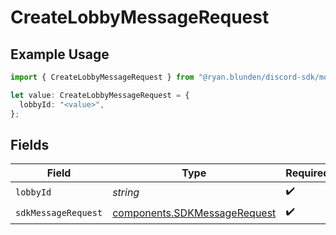 # CreateLobbyMessageRequest

## Example Usage

```typescript
import { CreateLobbyMessageRequest } from "@ryan.blunden/discord-sdk/models/operations";

let value: CreateLobbyMessageRequest = {
  lobbyId: "<value>",
};
```

## Fields

| Field                                                                        | Type                                                                         | Required                                                                     | Description                                                                  |
| ---------------------------------------------------------------------------- | ---------------------------------------------------------------------------- | ---------------------------------------------------------------------------- | ---------------------------------------------------------------------------- |
| `lobbyId`                                                                    | *string*                                                                     | :heavy_check_mark:                                                           | N/A                                                                          |
| `sdkMessageRequest`                                                          | [components.SDKMessageRequest](../../models/components/sdkmessagerequest.md) | :heavy_check_mark:                                                           | N/A                                                                          |
